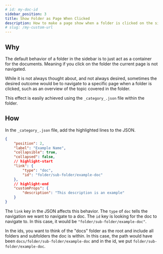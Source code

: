 ```yaml
---
# id: my-doc-id
sidebar_position: 3
title: Show Folder as Page When Clicked
description: How to make a page show when a folder is clicked on the sidebar
# slug: /my-custom-url
---
```

## Why
The default behavior of a folder in the sidebar is to just act as a container for the documents. Meaning if you click on the folder the current page is not navigated.

While it is not always thought about, and not always desired, sometimes the desired outcome would be to navigate to a specific page when a folder is clicked, such as an overview of the topic covered in the folder.

This effect is easily achieved using the `_category_.json` file within the folder. 
## How

In the `_category_.json` file, add the highlighted lines to the JSON.

```json
{
    "position": 2,
    "label": "Example Name",
    "collapsible": true,
    "collapsed": false,
    // highlight-start
    "link": {
        "type": "doc",
        "id": "folder/sub-folder/example-doc"
    },
    // highlight-end
    "customProps": {
        "description": "This description is an example"
    }
}
```

The `link` key in the JSON affects this behavior. The `type` of `doc` tells the navigation we want to navigate to a doc. The `id` key is looking for the doc to navigate to. In this case, it would be `"folder/sub-folder/example-doc"`. 

In the ids, you want to think of the "docs" folder as the root and include all folders and subfolders the doc is within. In this case, the path would have been `docs/folder/sub-folder/example-doc` and in the id, we put `folder/sub-folder/example-doc`.

